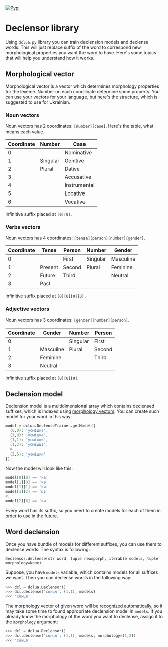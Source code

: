 [![Pypi](https://img.shields.io/pypi/v/dclua.svg)](https://pypi.python.org/pypi/dclua)

# Declensor library

Using `dclua.py` library you can train declension models and declense words. This will just replace suffix of the word to correspond new morphological properties you want the word to have. Here's some topics that will help you understand how it works.

## Morphological vector
Morphological vector is a vector which determines morphology properties for the lexeme. Number on each coordinate determine some property. You can use your vectors for your language, but here's the structure, which is suggested to use for Ukrainian.

### Noun vectors
Noun vectors has 2 coordinates: `[number][case]`. Here's the table, what means each value.

| Coordinate | Number   | Case          |
|------------|----------|---------------|
| 0          |          | Nominative    |
| 1          | Singular | Genitive      |
| 2          | Plural   | Dative        |
| 3          |          | Accusative    |
| 4          |          | Instrumental  |
| 5          |          | Locative      |
| 6          |          | Vocative      |

Infinitive suffix placed at `[0][0]`.

### Verbs vectors
Noun vectors has 4 coordinates: `[tense][person][number][gender]`.

| Coordinate | Tense    | Person        | Number   | Gender    |
|------------|----------|---------------|----------|-----------|
| 0          |          | First         | Singular | Masculine |
| 1          | Present  | Second        | Plural   | Feminine  |
| 2          | Future   | Third         |          | Neutral   |
| 3          | Past     |               |          |           |

Infinitive suffix placed at `[0][0][0][0]`.

### Adjective vectors
Noun vectors has 3 coordinates: `[gender][number][person]`.

| Coordinate | Gender    | Number   | Person        |
|------------|-----------|----------|---------------|
| 0          |           | Singular | First         |
| 1          | Masculine | Plural   | Second        |
| 2          | Feminine  |          | Third         |
| 3          | Neutral   |          |               |

Infinitive suffix placed at `[0][0][0]`.

## Declension model
Declension model is a multidimensional array which contains declensed suffixes, which is indexed using [morphology vectors](#morphological-vector). You can create such model for your word in this way:

```python
model = dclua.DeclenseTrainer.getModel({
  (0,0): 'усмішка',
  (1,0): 'усмішка',
  (1,1): 'усмішки',
  (1,2): 'усмішці',
  #...
  (2,6): 'усмішки'
});
```

Now the model will look like this:
```python
model[0][0] == 'ка'
model[1][0] == 'ка'
model[1][1] == 'ки'
model[1][2] == 'ці'
#...
model[2][6] == 'ки'
```

Every word has its suffix, so you need to create models for each of them in order to use in the future.

## Word declension
Once you have bundle of models for different suffixes, you can use them to declense words. The syntax is following:
```
Declensor.declense(str word, tuple newmporph, iterable models, tuple morphology=None)
```
Suppose, you have `models` variable, which contains models for all suffixes we want. Then you can declense words in the following way:
```python
>>> dcl = dclua.Declensor()
>>> dcl.declense('сонцю', (1,1), models)
<<< 'сонця'
```
The morphology vector of given word will be recognized automatically, so it may take some time to found appropriate declension model in `models`. If you already know the morphology of the word you want to declense, assign it to the `morphology` argument:
```python
>>> dcl = dclua.Declensor()
>>> dcl.declense('сонцю', (1,1), models, morphology=(1,2))
<<< 'сонця'
```

